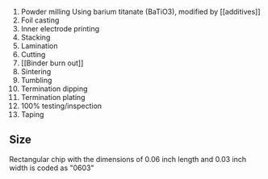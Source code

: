 1. Powder milling
Using barium titanate (BaTiO3), modified by [[additives]]
2. Foil casting
3. Inner electrode printing
4. Stacking
5. Lamination
6. Cutting
7. [[Binder burn out]]
8. Sintering
9. Tumbling
10. Termination dipping
11. Termination plating
12. 100% testing/inspection
13. Taping

## Size
Rectangular chip with the dimensions of 0.06 inch length and 0.03 inch width is coded as "0603"

